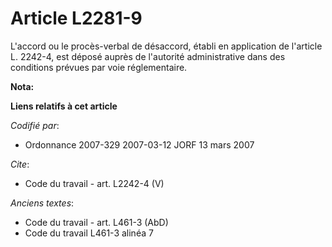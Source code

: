 # Article L2281-9

L'accord ou le procès-verbal de désaccord, établi en application de l'article L. 2242-4, est déposé auprès de l'autorité
administrative dans des conditions prévues par voie réglementaire.

**Nota:**



**Liens relatifs à cet article**

_Codifié par_:

  - Ordonnance 2007-329 2007-03-12 JORF 13 mars 2007

_Cite_:

  - Code du travail - art. L2242-4 (V)

_Anciens textes_:

  - Code du travail - art. L461-3 (AbD)
  - Code du travail L461-3 alinéa 7
